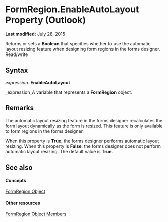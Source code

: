 
# FormRegion.EnableAutoLayout Property (Outlook)

 **Last modified:** July 28, 2015

Returns or sets a  **Boolean** that specifies whether to use the automatic layout resizing feature when designing form regions in the forms designer. Read/write

## Syntax

 _expression_. **EnableAutoLayout**

 _expression_A variable that represents a  **FormRegion** object.


## Remarks

The automatic layout resizing feature in the forms designer recalculates the form layout dynamically as the form is resized. This feature is only available to form regions in the forms designer.

When this property is  **True**, the forms designer performs automatic layout resizing. When this property is  **False**, the forms designer does not perform automatic layout resizing. The default value is  **True**.


## See also


#### Concepts


 [FormRegion Object](3a0b83eb-4076-9cb3-86a9-68f9e44df89f.md)
#### Other resources


 [FormRegion Object Members](eb4ff750-2911-8f8d-2ef0-c3f5e7adf4e0.md)
